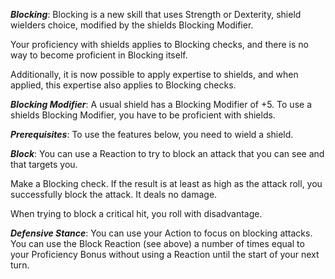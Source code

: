 ***Blocking***: Blocking is a new skill that uses Strength or Dexterity, shield wielders choice, modified by the shields Blocking Modifier.

Your proficiency with shields applies to Blocking checks, and there is no way to become proficient in Blocking itself.

Additionally, it is now possible to apply expertise to shields, and when applied, this expertise also applies to Blocking checks.

***Blocking Modifier***: A usual shield has a Blocking Modifier of +5. To use a shields Blocking Modifier, you have to be proficient with shields.

***Prerequisites***: To use the features below, you need to wield a shield.

***Block***: You can use a Reaction to try to block an attack that you can see and that targets you.

Make a Blocking check. If the result is at least as high as the attack roll, you successfully block the attack. It deals no damage.

When trying to block a critical hit, you roll with disadvantage.

***Defensive Stance***: You can use your Action to focus on blocking attacks. You can use the Block Reaction (see above) a number of times equal to your Proficiency Bonus without using a Reaction until the start of your next turn.